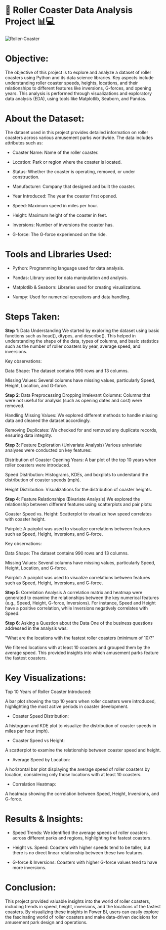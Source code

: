 # 🎢 Roller Coaster Data Analysis Project 📊💻

![Roller-Coaster](https://github.com/tanvirfau/Roller-Coaster-EDA/blob/main/roller-coaster.jpg)

# Objective:
The objective of this project is to explore and analyze a dataset of roller coasters using Python and its data science libraries. Key aspects include understanding roller coaster speeds, heights, locations, and their relationships to different features like inversions, G-forces, and opening years. This analysis is performed through visualizations and exploratory data analysis (EDA), using tools like Matplotlib, Seaborn, and Pandas.

# About the Dataset:
The dataset used in this project provides detailed information on roller coasters across various amusement parks worldwide. The data includes attributes such as:

* Coaster Name: Name of the roller coaster.

* Location: Park or region where the coaster is located.

* Status: Whether the coaster is operating, removed, or under construction.

* Manufacturer: Company that designed and built the coaster.

* Year Introduced: The year the coaster first opened.

* Speed: Maximum speed in miles per hour.

* Height: Maximum height of the coaster in feet.

* Inversions: Number of inversions the coaster has.

* G-force: The G-force experienced on the ride.

# Tools and Libraries Used:
* Python: Programming language used for data analysis.

* Pandas: Library used for data manipulation and analysis.

* Matplotlib & Seaborn: Libraries used for creating visualizations.

* Numpy: Used for numerical operations and data handling.

# Steps Taken:
**Step 1**: Data Understanding
  We started by exploring the dataset using basic functions such as head(), dtypes, and describe(). This helped in understanding the shape of the data, types of columns, and basic statistics such as the number of roller coasters by year, average speed, and inversions.
  
  Key observations:
  
  Data Shape: The dataset contains 990 rows and 13 columns.
  
  Missing Values: Several columns have missing values, particularly Speed, Height, Location, and G-force.

**Step 2**: Data Preprocessing
  Dropping Irrelevant Columns: Columns that were not useful for analysis (such as opening dates and cost) were removed.
  
  Handling Missing Values: We explored different methods to handle missing data and cleaned the dataset accordingly.
  
  Removing Duplicates: We checked for and removed any duplicate records, ensuring data integrity.

**Step 3**: Feature Exploration (Univariate Analysis)
  Various univariate analyses were conducted on key features:
  
  Distribution of Coaster Opening Years: A bar plot of the top 10 years when roller coasters were introduced.
  
  Speed Distribution: Histograms, KDEs, and boxplots to understand the distribution of coaster speeds (mph).

  Height Distribution: Visualizations for the distribution of coaster heights.

**Step 4**: Feature Relationships (Bivariate Analysis)
  We explored the relationship between different features using scatterplots and pair plots:
  
  Coaster Speed vs. Height: Scatterplot to visualize how speed correlates with coaster height.
  
  Pairplot: A pairplot was used to visualize correlations between features such as Speed, Height, Inversions, and G-force.
  
  Key observations:
  
  Data Shape: The dataset contains 990 rows and 13 columns.

  Missing Values: Several columns have missing values, particularly Speed, Height, Location, and G-force.

  Pairplot: A pairplot was used to visualize correlations between features such as Speed, Height, Inversions, and G-force.

**Step 5**: Correlation Analysis
A correlation matrix and heatmap were generated to examine the relationships between the key numerical features (e.g., Speed, Height, G-force, Inversions). For instance, Speed and Height have a positive correlation, while Inversions negatively correlates with Speed.

**Step 6**: Asking a Question about the Data
  One of the business questions addressed in the analysis was:
  
  "What are the locations with the fastest roller coasters (minimum of 10)?"
  
  We filtered locations with at least 10 coasters and grouped them by the average speed. This provided insights into which amusement parks feature the fastest coasters.

# Key Visualizations:
Top 10 Years of Roller Coaster Introduced:

A bar plot showing the top 10 years when roller coasters were introduced, highlighting the most active periods in coaster development.

* Coaster Speed Distribution:

A histogram and KDE plot to visualize the distribution of coaster speeds in miles per hour (mph).

* Coaster Speed vs Height:

A scatterplot to examine the relationship between coaster speed and height.

* Average Speed by Location:

A horizontal bar plot displaying the average speed of roller coasters by location, considering only those locations with at least 10 coasters.

* Correlation Heatmap:

A heatmap showing the correlation between Speed, Height, Inversions, and G-force.

# Results & Insights:
* Speed Trends: We identified the average speeds of roller coasters across different parks and regions, highlighting the fastest coasters.

* Height vs. Speed: Coasters with higher speeds tend to be taller, but there is no direct linear relationship between these two features.

* G-force & Inversions: Coasters with higher G-force values tend to have more inversions.

# Conclusion:
This project provided valuable insights into the world of roller coasters, including trends in speed, height, inversions, and the locations of the fastest coasters. By visualizing these insights in Power BI, users can easily explore the fascinating world of roller coasters and make data-driven decisions for amusement park design and operations.
